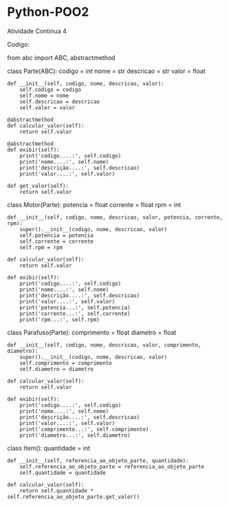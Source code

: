 # Python-POO2
Atividade Continua 4

Codigo:

from abc import ABC, abstractmethod

class Parte(ABC):
    codigo = int
    nome = str
    descricao = str
    valor = float

    def __init__(self, codigo, nome, descricao, valor):
        self.codigo = codigo
        self.nome = nome
        self.descricao = descricao
        self.valor = valor

    @abstractmethod
    def calcular_valor(self):
        return self.valor

    @abstractmethod
    def exibir(self):
        print('codigo....:', self.codigo)
        print('nome....:', self.nome)
        print('descrição....:', self.descricao)
        print('valor....:', self.valor)

    def get_valor(self):
        return self.valor


class Motor(Parte):
    potencia = float
    corrente = float
    rpm = int

    def __init__(self, codigo, nome, descricao, valor, potencia, corrente, rpm):
        super().__init__(codigo, nome, descricao, valor)
        self.potencia = potencia
        self.corrente = corrente
        self.rpm = rpm

    def calcular_valor(self):
        return self.valor

    def exibir(self):
        print('codigo....:', self.codigo)
        print('nome....:', self.nome)
        print('descrição....:', self.descricao)
        print('valor....:', self.valor)
        print('potencia...:', self.potencia)
        print('corrente...:', self.corrente)
        print('rpm...:', self.rpm)


class Parafuso(Parte):
    comprimento = float
    diametro = float

    def __init__(self, codigo, nome, descricao, valor, comprimento, diametro):
        super().__init__(codigo, nome, descricao, valor)
        self.comprimento = comprimento
        self.diametro = diametro

    def calcular_valor(self):
        return self.valor

    def exibir(self):
        print('codigo....:', self.codigo)
        print('nome....:', self.nome)
        print('descrição....:', self.descricao)
        print('valor....:', self.valor)
        print('comprimento...:', self.comprimento)
        print('diametro...:', self.diametro)


class Item():
    quantidade = int

    def __init__(self, referencia_ao_objeto_parte, quantidade):
        self.referencia_ao_objeto_parte = referencia_ao_objeto_parte
        self.quantidade = quantidade

    def calcular_valor(self):
        return self.quantidade * self.referencia_ao_objeto_parte.get_valor()
